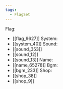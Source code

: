 ```yaml
---
tags:
  - FlagSet
---
```

Flag:
- [[flag_9627]]
System:
- [[system_40]]
Sound:
- [[sound_353]]
- [[sound_12]]
- [[sound_13]]
Name:
- [[name_65278]]
Bgm:
- [[bgm_233]]
Shop:
- [[shop_38]]
- [[shop_9]]
